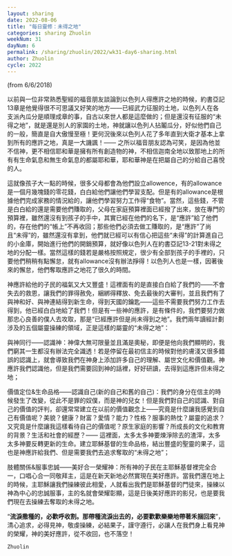 ```yaml
---
layout: sharing
date: 2022-08-06
title: "每日靈修：未得之地"
categories: sharing Zhuolin
weekNum: 31
dayNum: 6
permalink: /sharing/zhuolin/2022/wk31-day6-sharing.html
author: Zhuolin
cycle: 2022
---
```

(from 6/6/2018)

以前與一位非常熟悉聖經的福音朋友談論到以色列人得應許之地的時候，約書亞記13章是他覺得很不可思議又好笑的地方——已經武力征服的土地，以色列人在各支派內瓜分是順理成章的事，自古以來世人都是這麼做的；但是還沒有征服的“未得之地”，就是還是別人的家園的土地，神就讓以色列人拈鬮瓜分，好似他們自己的一般，簡直是自大傲慢至極！更何況後來以色列人花了多年直到大衛才基本上拿到所有的應許之地，真是一大譏諷！—— 之所以福音朋友認為可笑，是因為他並不信神，更不相信耶和華是擁有所有創造物的神，不相信迦南全地以致那地上的所有有生命氣息和無生命氣息的都屬耶和華，耶和華神是在把屬自己的分給自己喜悅的人。  

這就像孩子大一點的時候，很多父母都會為他們設立allowence，有的allowance是一個月幾塊錢的零花錢，白白給他們讓他們學習支配。但是有的allowance是根據他們完成家務的情況給的，讓他們學習努力工作得“食物”。當然，這些錢，不管是白白給的還是需要他們賺取的，父母在家庭預算裡面已經撥了出來，放在專門的預算裡，雖然還沒有到孩子的手中，其實已經在他們的名下，是“應許”給了他們的，存在他們的“帳上”不再收回；那些他們必須去做工賺取的，是“應許”了尚且“未得”的，雖然還沒有拿到，他們就已經可以有信心把這些“未得”的計算進自己的小金庫，開始進行他們的開銷預算，就好像以色列人在約書亞記13-21對未得之地的分配一樣。當然這樣的錢若是嚴格按照規定，很少有全部到孩子的手裡的，只要他們稍稍有點懈怠，就有allowance沒有辦法掙得！以色列人也是一樣，因著後來的懈怠，他們奪取應許之地花了很久的時間。  

神應許給他的子民的福氣又大又豐盛！這裡面有的是直接白白給了我們的——不會失去的救恩，讓我們的罪得赦免，綑綁得釋放、免去最後的大審判，並且我們有了與神和好、與神連結得到新生命，得到天國的鑰匙——這些不需要我們努力工作去得到，他已經白白地給了我們！但是有一些神的應許，是有條件的，我們要努力做那忠心良善的僕人去攻取，那是“已經應許但是尚未得到之地”。我們兩年讀經計劃涉及的五個屬靈操練的領域，正是這樣的屬靈的“未得之地”：  

與神同行——認識神：神偉大無可限量並且滿是奧秘，即便是他向我們顯明的，我們窮其一生都沒有辦法完全識透！若是停留在最初信主的時候對他的膚淺又很多錯誤的認識上，就會導致我們在神身上添加許多自己的理解、屬世文化和價值觀。神應許我們認識他，但是我們需要回到神的話裡，好好研讀，去得到這應許但未得之地；  

價值定位&生命品格——認識自己(新的自己和舊的自己)：我們的身分在信主的時候發生了改變，從此不是罪的奴僕，而是神的兒女！但是我們對自己的認識、對自己的價值的評判，卻還常常建立在以前的價值觀念上——究竟是什麼讓我感覺到自己有價值呢？美貌？健康？財富？愛情？能力？性格？服事的熱忱？屬靈的追求？又究竟是什麼讓我這樣看待自己的價值呢？原生家庭的影響？所成長的文化和教育的背景？生活和社會的經歷？—— 這裡面，太多太多神要煉淨除去的渣滓，太多太多神要反轉更新的生命。建立耶穌基督的生命品格，結出豐盛的聖靈的果子，這也是神應許給我們、但是需要我們去追求奪取的“未得之地”；  

肢體關係&服事忠誠——美好合一榮耀神：所有神的子民在主耶穌基督裡完全合一，口唱心合一同敬拜主，這是在新天新地必然實現在美好應許。當我們還在地上的時候，主耶穌讓我們操練彼此相愛，人就看出我們是耶穌基督的門徒來，操練以神為中心的忠誠服事，主的名就會榮耀彰顯，這是日後美好應許的影兒，也是要我們現在去操練去奪取的未得之地。  

“**流淚撒種的，必歡呼收割。那帶種流淚出去的，必要歡歡樂樂地帶著禾捆回來**”，清心追求，必得見神，敬虔操練，必結果子，謹守遵行，必讓人在我們身上看見神的榮耀，神的美好應許，從不收回，也不落空！  

`Zhuolin`  

